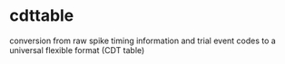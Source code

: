 # cdttable
conversion from raw spike timing information and trial event codes to a universal flexible format (CDT table)
